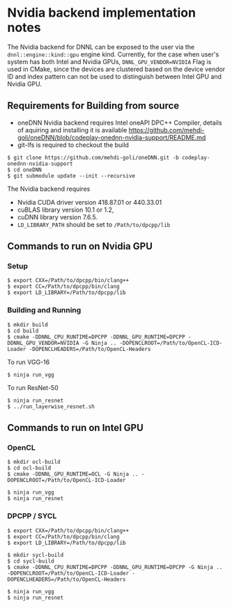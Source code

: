 # Nvidia backend implementation notes

The Nvidia backend for DNNL can be exposed to the user via the `dnnl::engine::kind::gpu` engine kind. Currently, for the case when user's system has both Intel and Nvidia GPUs, 
`DNNL_GPU_VENDOR=NVIDIA` Flag is used in CMake, since the devices are clustered based on the device vendor ID and index pattern can not be used to distinguish between Intel GPU and Nvidia GPU.

## Requirements for Building from source

- oneDNN Nvidia backend requires Intel oneAPI DPC++ Compiler, details of aquiring and installing it is available https://github.com/mehdi-goli/oneDNN/blob/codeplay-onednn-nvidia-support/README.md
- git-lfs is required to checkout the build

```
$ git clone https://github.com/mehdi-goli/oneDNN.git -b codeplay-onednn-nvidia-support
$ cd oneDNN
$ git submodule update --init --recursive
```

The Nvidia backend requires 
- Nvidia CUDA driver version  418.87.01 or 440.33.01
- cuBLAS library version  10.1 or 1.2,  
- cuDNN library version 7.6.5.
- `LD_LIBRARY_PATH` should be set to `/Path/to/dpcpp/lib`

## Commands to run on Nvidia GPU

### Setup

```
$ export CXX=/Path/to/dpcpp/bin/clang++
$ export CC=/Path/to/dpcpp/bin/clang
$ export LD_LIBRARY=/Path/to/dpcpp/lib
```

### Building and Running

```
$ mkdir build
$ cd build
$ cmake -DDNNL_CPU_RUNTIME=DPCPP -DDNNL_GPU_RUNTIME=DPCPP -DDNNL_GPU_VENDOR=NVIDIA -G Ninja .. -DOPENCLROOT=/Path/to/OpenCL-ICD-Loader -DOPENCLHEADERS=/Path/to/OpenCL-Headers
```

To run VGG-16
```
$ ninja run_vgg
```
To run ResNet-50
```
$ ninja run_resnet
$ ../run_layerwise_resnet.sh
```
## Commands to run on Intel GPU

### OpenCL

```
$ mkdir ocl-build
$ cd ocl-build
$ cmake -DDNNL_GPU_RUNTIME=OCL -G Ninja .. -DOPENCLROOT=/Path/to/OpenCL-ICD-Loader

$ ninja run_vgg
$ ninja run_resnet
```

### DPCPP / SYCL

```
$ export CXX=/Path/to/dpcpp/bin/clang++
$ export CC=/Path/to/dpcpp/bin/clang
$ export LD_LIBRARY=/Path/to/dpcpp/lib

$ mkdir sycl-build
$ cd sycl-build
$ cmake -DDNNL_CPU_RUNTIME=DPCPP -DDNNL_GPU_RUNTIME=DPCPP -G Ninja .. -DOPENCLROOT=/Path/to/OpenCL-ICD-Loader -DOPENCLHEADERS=/Path/to/OpenCL-Headers

$ ninja run_vgg
$ ninja run_resnet
```